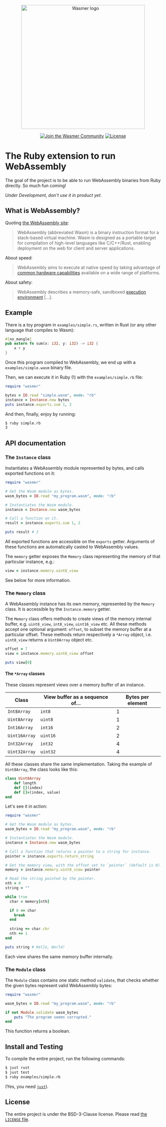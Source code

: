 <p align="center">
  <a href="https://wasmer.io" target="_blank" rel="noopener noreferrer">
    <img width="400" src="https://raw.githubusercontent.com/wasmerio/wasmer/master/logo.png" alt="Wasmer logo">
  </a>
</p>

<p align="center">
  <a href="https://spectrum.chat/wasmer">
    <img src="https://withspectrum.github.io/badge/badge.svg" alt="Join the Wasmer Community"></a>
  <a href="https://github.com/wasmerio/wasmer/blob/master/LICENSE">
    <img src="https://img.shields.io/github/license/wasmerio/wasmer.svg" alt="License"></a>
</p>

# The Ruby extension to run WebAssembly

The goal of the project is to be able to run WebAssembly binaries from
Ruby directly. So much fun coming!

_Under Development, don't use it in product yet_.

## What is WebAssembly?

Quoting [the WebAssembly site](https://webassembly.org/):

> WebAssembly (abbreviated Wasm) is a binary instruction format for a
> stack-based virtual machine. Wasm is designed as a portable target
> for compilation of high-level languages like C/C++/Rust, enabling
> deployment on the web for client and server applications.

About speed:

> WebAssembly aims to execute at native speed by taking advantage of
> [common hardware
> capabilities](https://webassembly.org/docs/portability/#assumptions-for-efficient-execution)
> available on a wide range of platforms.

About safety:

> WebAssembly describes a memory-safe, sandboxed [execution
> environment](https://webassembly.org/docs/semantics/#linear-memory) […].

## Example

There is a toy program in `examples/simple.rs`, written in Rust (or
any other language that compiles to Wasm):

```rust
#[no_mangle]
pub extern fn sum(x: i32, y: i32) -> i32 {
    x + y
}
```

Once this program compiled to WebAssembly, we end up with a
`examples/simple.wasm` binary file.

Then, we can execute it in Ruby (!) with the `examples/simple.rb` file:

```rb
require "wasmer"

bytes = IO.read "simple.wasm", mode: "rb"
instance = Instance.new bytes
puts instance.exports.sum 1, 2
```

And then, finally, enjoy by running:

```sh
$ ruby simple.rb
3
```

## API documentation

### The `Instance` class

Instantiates a WebAssembly module represented by bytes, and calls exported functions on it:

```ruby
require "wasmer"

# Get the Wasm module as bytes.
wasm_bytes = IO.read "my_program.wasm", mode: "rb"

# Instantiates the Wasm module.
instance = Instance.new wasm_bytes

# Call a function on it.
result = instance.exports.sum 1, 2

puts result # 3
```

All exported functions are accessible on the `exports`
getter. Arguments of these functions are automatically casted to
WebAssembly values.

The `memory` getter exposes the `Memory` class representing the memory
of that particular instance, e.g.:

```ruby
view = instance.memory.uint8_view
```

See below for more information.

### The `Memory` class

A WebAssembly instance has its own memory, represented by the `Memory`
class. It is accessible by the `Instance.memory` getter.

The `Memory` class offers methods to create views of the memory
internal buffer, e.g. `uint8_view`, `int8_view`, `uint16_view`
etc. All these methods accept one optional argument: `offset`, to
subset the memory buffer at a particular offset. These methods return
respectively a `*Array` object, i.e. `uint8_view` returns a
`Uint8Array` object etc.

```ruby
offset = 7
view = instance.memory.uint8_view offset

puts view[0]
```

#### The `*Array` classes

These classes represent views over a memory buffer of an instance.

| Class | View buffer as a sequence of… | Bytes per element |
|-|-|-|
| `Int8Array` | `int8` | 1 |
| `Uint8Array` | `uint8` | 1 |
| `Int16Array` | `int16` | 2 |
| `Uint16Array` | `uint16` | 2 |
| `Int32Array` | `int32` | 4 |
| `Uint32Array` | `uint32` | 4 |

All these classes share the same implementation. Taking the example of
`Uint8Array`, the class looks like this:

```ruby
class Uint8Array
    def length
    def [](index)
    def []=(index, value)
end
```

Let's see it in action:

```ruby
require "wasmer"

# Get the Wasm module as bytes.
wasm_bytes = IO.read "my_program.wasm", mode: "rb"

# Instantiates the Wasm module.
instance = Instance.new wasm_bytes

# Call a function that returns a pointer to a string for instance.
pointer = instance.exports.return_string

# Get the memory view, with the offset set to `pointer` (default is 0).
memory = instance.memory.uint8_view pointer

# Read the string pointed by the pointer.
nth = 0
string = ""

while true
  char = memory[nth]

  if 0 == char
    break
  end
  
  string += char.chr
  nth += 1
end

puts string # Hello, World!
```

Each view shares the same memory buffer internally.

### The `Module` class

The `Module` class contains one static method `validate`, that checks
whether the given bytes represent valid WebAssembly bytes:

```ruby
require "wasmer"

wasm_bytes = IO.read "my_program.wasm", mode: "rb"

if not Module.validate wasm_bytes
    puts "The program seems corrupted."
end
```

This function returns a boolean.

## Install and Testing

To compile the entire project, run the following commands:

```sh
$ just rust
$ just test
$ ruby examples/simple.rb
```

(Yes, you need [`just`](https://github.com/casey/just/)).

## License

The entire project is under the BSD-3-Clause license. Please read [the
`LICENSE` file][license].


[license]: https://github.com/wasmerio/wasmer/blob/master/LICENSE
